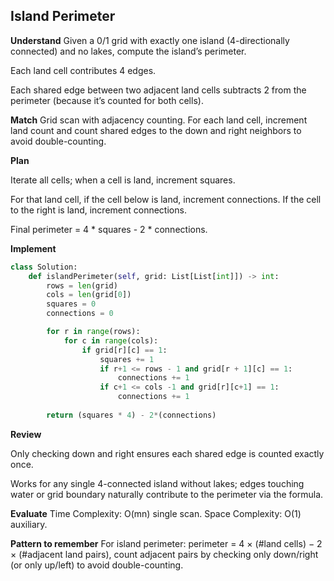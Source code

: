 ## Island Perimeter
**Understand**
Given a 0/1 grid with exactly one island (4-directionally connected) and no lakes, compute the island’s perimeter.

Each land cell contributes 4 edges.

Each shared edge between two adjacent land cells subtracts 2 from the perimeter (because it’s counted for both cells).

**Match**
Grid scan with adjacency counting. For each land cell, increment land count and count shared edges to the down and right neighbors to avoid double-counting.

**Plan**

Iterate all cells; when a cell is land, increment squares.

For that land cell, if the cell below is land, increment connections. If the cell to the right is land, increment connections.

Final perimeter = 4 * squares - 2 * connections.


**Implement**
```py
class Solution:
    def islandPerimeter(self, grid: List[List[int]]) -> int:
        rows = len(grid)
        cols = len(grid[0])
        squares = 0
        connections = 0

        for r in range(rows):
            for c in range(cols):
                if grid[r][c] == 1:
                    squares += 1
                    if r+1 <= rows - 1 and grid[r + 1][c] == 1:
                        connections += 1
                    if c+1 <= cols -1 and grid[r][c+1] == 1:
                        connections += 1
                    
        return (squares * 4) - 2*(connections)
```

**Review**

Only checking down and right ensures each shared edge is counted exactly once.

Works for any single 4-connected island without lakes; edges touching water or grid boundary naturally contribute to the perimeter via the formula.

**Evaluate**
Time Complexity: O(mn) single scan.
Space Complexity: O(1) auxiliary.

**Pattern to remember**
For island perimeter: perimeter = 4 × (#land cells) − 2 × (#adjacent land pairs), count adjacent pairs by checking only down/right (or only up/left) to avoid double-counting.
